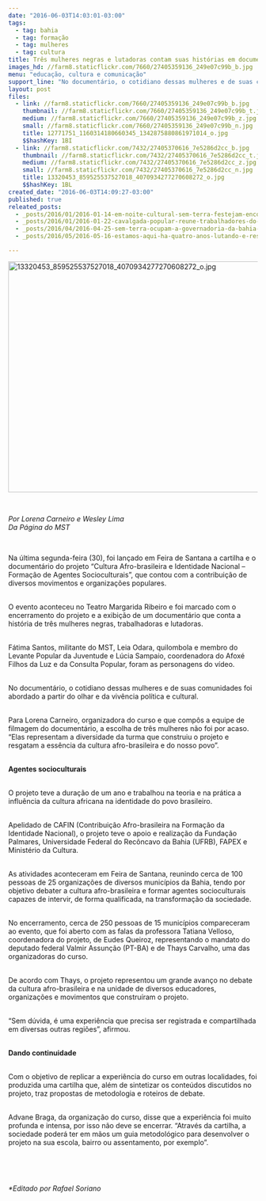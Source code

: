 ```yaml
---
date: "2016-06-03T14:03:01-03:00"
tags:
  - tag: bahia
  - tag: formação
  - tag: mulheres
  - tag: cultura
title: Três mulheres negras e lutadoras contam suas histórias em documentário
images_hd: //farm8.staticflickr.com/7660/27405359136_249e07c99b_b.jpg
menu: "educação, cultura e comunicação"
support_line: "No documentário, o cotidiano dessas mulheres e de suas comunidades foi abordado a partir do olhar e da vivência política e cultural."
layout: post
files:
  - link: //farm8.staticflickr.com/7660/27405359136_249e07c99b_b.jpg
    thumbnail: //farm8.staticflickr.com/7660/27405359136_249e07c99b_t.jpg
    medium: //farm8.staticflickr.com/7660/27405359136_249e07c99b_z.jpg
    small: //farm8.staticflickr.com/7660/27405359136_249e07c99b_n.jpg
    title: 12771751_1160314180660345_1342875880861971014_o.jpg
    $$hashKey: 1BI
  - link: //farm8.staticflickr.com/7432/27405370616_7e5286d2cc_b.jpg
    thumbnail: //farm8.staticflickr.com/7432/27405370616_7e5286d2cc_t.jpg
    medium: //farm8.staticflickr.com/7432/27405370616_7e5286d2cc_z.jpg
    small: //farm8.staticflickr.com/7432/27405370616_7e5286d2cc_n.jpg
    title: 13320453_859525537527018_4070934277270608272_o.jpg
    $$hashKey: 1BL
created_date: "2016-06-03T14:09:27-03:00"
published: true
releated_posts:
  - _posts/2016/01/2016-01-14-em-noite-cultural-sem-terra-festejam-encontro-estadual-na-bahia.md
  - _posts/2016/01/2016-01-22-cavalgada-popular-reune-trabalhadores-do-campo-e-da-cidade-na-ba.md
  - _posts/2016/04/2016-04-25-sem-terra-ocupam-a-governadoria-da-bahia-e-cobram-andamento-da-reforma-agraria.md
  - _posts/2016/05/2016-05-16-estamos-aqui-ha-quatro-anos-lutando-e-resistindo-e-daqui-nao-sairemos.md

---
```

<p><img alt="13320453_859525537527018_4070934277270608272_o.jpg" height="467" src="//farm8.staticflickr.com/7432/27405370616_7e5286d2cc_b.jpg" width="700" /></p>

<p>&nbsp;</p>

<p><em>Por Lorena Carneiro e Wesley Lima<br />
Da P&aacute;gina do MST</em></p>

<p>&nbsp;</p>

<p>Na &uacute;ltima segunda-feira (30), foi lan&ccedil;ado em Feira de Santana a cartilha e o document&aacute;rio do projeto &ldquo;Cultura Afro-brasileira e Identidade Nacional &ndash; Forma&ccedil;&atilde;o de Agentes Socioculturais&rdquo;, que contou com a contribui&ccedil;&atilde;o de diversos movimentos e organiza&ccedil;&otilde;es populares.</p>

<p><br />
O evento aconteceu no Teatro Margarida Ribeiro e foi marcado com o encerramento do projeto e a exibi&ccedil;&atilde;o de um document&aacute;rio que conta a hist&oacute;ria de tr&ecirc;s mulheres negras, trabalhadoras e lutadoras.</p>

<p><br />
F&aacute;tima Santos, militante do MST, Leia Odara, quilombola e membro do Levante Popular da Juventude e L&uacute;cia Sampaio, coordenadora do Afox&eacute; Filhos da Luz e da Consulta Popular, foram as personagens do v&iacute;deo.</p>

<p><br />
No document&aacute;rio, o cotidiano dessas mulheres e de suas comunidades foi abordado a partir do olhar e da viv&ecirc;ncia pol&iacute;tica e cultural.</p>

<p><br />
Para Lorena Carneiro, organizadora do curso e que comp&ocirc;s a equipe de filmagem do document&aacute;rio, a escolha de tr&ecirc;s mulheres n&atilde;o foi por acaso. &ldquo;Elas representam a diversidade da turma que construiu o projeto e resgatam a ess&ecirc;ncia da cultura afro-brasileira e do nosso povo&rdquo;.</p>

<p><br />
<strong>Agentes socioculturais</strong></p>

<p><br />
O projeto teve a dura&ccedil;&atilde;o de um ano e trabalhou na teoria e na pr&aacute;tica a influ&ecirc;ncia da cultura africana na identidade do povo brasileiro.</p>

<p><br />
Apelidado de CAFIN (Contribui&ccedil;&atilde;o Afro-brasileira na Forma&ccedil;&atilde;o da Identidade Nacional), o projeto teve o apoio e realiza&ccedil;&atilde;o da Funda&ccedil;&atilde;o Palmares, Universidade Federal do Rec&ocirc;ncavo da Bahia (UFRB), FAPEX e Minist&eacute;rio da Cultura.</p>

<p><br />
As atividades aconteceram em Feira de Santana, reunindo cerca de 100 pessoas de 25 organiza&ccedil;&otilde;es de diversos munic&iacute;pios da Bahia, tendo por objetivo debater a cultura afro-brasileira e formar agentes socioculturais capazes de intervir, de forma qualificada, na transforma&ccedil;&atilde;o da sociedade.</p>

<p><br />
No encerramento, cerca de 250 pessoas de 15 munic&iacute;pios compareceram ao evento, que foi aberto com as falas da professora Tatiana Velloso, coordenadora do projeto, de Eudes Queiroz, representando o mandato do deputado federal Valmir Assun&ccedil;&atilde;o (PT-BA) e de Thays Carvalho, uma das organizadoras do curso.</p>

<p><br />
De acordo com Thays, o projeto representou um grande avan&ccedil;o no debate da cultura afro-brasileira e na unidade de diversos educadores, organiza&ccedil;&otilde;es e movimentos que constru&iacute;ram o projeto.</p>

<p><br />
&ldquo;Sem d&uacute;vida, &eacute; uma experi&ecirc;ncia que precisa ser registrada e compartilhada em diversas outras regi&otilde;es&rdquo;, afirmou.</p>

<p><br />
<strong>Dando continuidade</strong></p>

<p><br />
Com o objetivo de replicar a experi&ecirc;ncia do curso em outras localidades, foi produzida uma cartilha que, al&eacute;m de sintetizar os conte&uacute;dos discutidos no projeto, traz propostas de metodologia e roteiros de debate.</p>

<p><br />
Advane Braga, da organiza&ccedil;&atilde;o do curso, disse que a experi&ecirc;ncia foi muito profunda e intensa, por isso n&atilde;o deve se encerrar. &ldquo;Atrav&eacute;s da cartilha, a sociedade poder&aacute; ter em m&atilde;os um guia metodol&oacute;gico para desenvolver o projeto na sua escola, bairro ou assentamento, por exemplo&rdquo;.</p>

<p>&nbsp;</p>

<p>&nbsp;</p>

<p><em>*Editado por Rafael Soriano</em></p>
